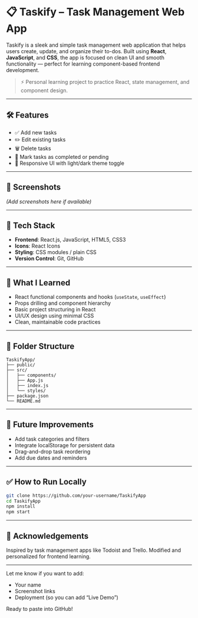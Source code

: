 

# 📋 Taskify – Task Management Web App

Taskify is a sleek and simple task management web application that helps users create, update, and organize their to-dos. Built using **React**, **JavaScript**, and **CSS**, the app is focused on clean UI and smooth functionality — perfect for learning component-based frontend development.

> ⚡ Personal learning project to practice React, state management, and component design.

---

## 🛠️ Features

* ✅ Add new tasks
* ✏️ Edit existing tasks
* 🗑️ Delete tasks
* 📌 Mark tasks as completed or pending
* 🌙 Responsive UI with light/dark theme toggle

---

## 📸 Screenshots

*(Add screenshots here if available)*

---

## 🚀 Tech Stack

* **Frontend**: React.js, JavaScript, HTML5, CSS3
* **Icons**: React Icons
* **Styling**: CSS modules / plain CSS
* **Version Control**: Git, GitHub

---

## 🎯 What I Learned

* React functional components and hooks (`useState`, `useEffect`)
* Props drilling and component hierarchy
* Basic project structuring in React
* UI/UX design using minimal CSS
* Clean, maintainable code practices

---

## 📂 Folder Structure

```
TaskifyApp/
├── public/
├── src/
│   ├── components/
│   ├── App.js
│   ├── index.js
│   └── styles/
├── package.json
└── README.md
```

---

## 🧠 Future Improvements

* Add task categories and filters
* Integrate localStorage for persistent data
* Drag-and-drop task reordering
* Add due dates and reminders

---

## ✅ How to Run Locally

```bash
git clone https://github.com/your-username/TaskifyApp
cd TaskifyApp
npm install
npm start
```

---

## 🤝 Acknowledgements

Inspired by task management apps like Todoist and Trello. Modified and personalized for frontend learning.

---

Let me know if you want to add:

* Your name
* Screenshot links
* Deployment (so you can add “Live Demo”)

Ready to paste into GitHub!
